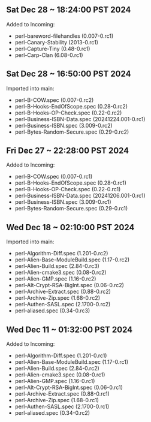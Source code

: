Sat Dec 28 ~ 18:24:00 PST 2024
------------------------------

Added to Incoming:

* perl-bareword-filehandles (0.007-0.rc1)
* perl-Canary-Stability (2013-0.rc1)
* perl-Capture-Tiny (0.48-0.rc1)
* perl-Carp-Clan (6.08-0.rc1)

Sat Dec 28 ~ 16:50:00 PST 2024
------------------------------

Imported into main:

* perl-B-COW.spec (0.007-0.rc2)
* perl-B-Hooks-EndOfScope.spec (0.28-0.rc2)
* perl-B-Hooks-OP-Check.spec (0.22-0.rc2)
* perl-Business-ISBN-Data.spec (20241224.001-0.rc1)
* perl-Business-ISBN.spec (3.009-0.rc2)
* perl-Bytes-Random-Secure.spec (0.29-0.rc2)

Fri Dec 27 ~ 22:28:00 PST 2024
------------------------------

Added to Incoming:

* perl-B-COW.spec (0.007-0.rc1)
* perl-B-Hooks-EndOfScope.spec (0.28-0.rc1)
* perl-B-Hooks-OP-Check.spec (0.22-0.rc1)
* perl-Business-ISBN-Data.spec (20241206.001-0.rc1)
* perl-Business-ISBN.spec (3.009-0.rc1)
* perl-Bytes-Random-Secure.spec (0.29-0.rc1)

Wed Dec 18 ~ 02:10:00 PST 2024
------------------------------

Imported into main:

* perl-Algorithm-Diff.spec (1.201-0.rc2)
* perl-Alien-Base-ModuleBuild.spec (1.17-0.rc2)
* perl-Alien-Build.spec (2.84-0.rc3)
* perl-Alien-cmake3.spec (0.08-0.rc2)
* perl-Alien-GMP.spec (1.16-0.rc2)
* perl-Alt-Crypt-RSA-BigInt.spec (0.06-0.rc2)
* perl-Archive-Extract.spec (0.88-0.rc2)
* perl-Archive-Zip.spec (1.68-0.rc2)
* perl-Authen-SASL.spec (2.1700-0.rc2)
* perl-aliased.spec (0.34-0.rc3)

Wed Dec 11 ~ 01:32:00 PST 2024
------------------------------

Added to Incoming:

* perl-Algorithm-Diff.spec (1.201-0.rc1)
* perl-Alien-Base-ModuleBuild.spec (1.17-0.rc1)
* perl-Alien-Build.spec (2.84-0.rc2)
* perl-Alien-cmake3.spec (0.08-0.rc1)
* perl-Alien-GMP.spec (1.16-0.rc1)
* perl-Alt-Crypt-RSA-BigInt.spec (0.06-0.rc1)
* perl-Archive-Extract.spec (0.88-0.rc1)
* perl-Archive-Zip.spec (1.68-0.rc1)
* perl-Authen-SASL.spec (2.1700-0.rc1)
* perl-aliased.spec (0.34-0.rc2)
